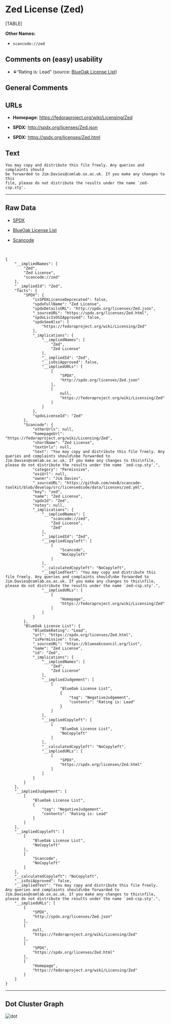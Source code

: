 Zed License (Zed)
=================

[TABLE]

**Other Names:**

-   `scancode://zed`

Comments on (easy) usability
----------------------------

-   **↓**“Rating is: Lead” (source: [BlueOak License
    List](https://blueoakcouncil.org/list "BlueOak License List"))

General Comments
----------------

URLs
----

-   **Homepage:** https://fedoraproject.org/wiki/Licensing/Zed

-   **SPDX:** http://spdx.org/licenses/Zed.json

-   **SPDX:** https://spdx.org/licenses/Zed.html

Text
----

    You may copy and distribute this file freely. Any queries and complaints should
    be forwarded to Jim.Davies@comlab.ox.ac.uk. If you make any changes to this
    file, please do not distribute the results under the name `zed-csp.sty'.

------------------------------------------------------------------------

Raw Data
--------

-   [SPDX](https://spdx.org/licenses/Zed.html "SPDX")

-   [BlueOak License
    List](https://blueoakcouncil.org/list "BlueOak License List")

-   [Scancode](https://github.com/nexB/scancode-toolkit/blob/develop/src/licensedcode/data/licenses/zed.yml "Scancode")

&nbsp;

    {
        "__impliedNames": [
            "Zed",
            "Zed License",
            "scancode://zed"
        ],
        "__impliedId": "Zed",
        "facts": {
            "SPDX": {
                "isSPDXLicenseDeprecated": false,
                "spdxFullName": "Zed License",
                "spdxDetailsURL": "http://spdx.org/licenses/Zed.json",
                "_sourceURL": "https://spdx.org/licenses/Zed.html",
                "spdxLicIsOSIApproved": false,
                "spdxSeeAlso": [
                    "https://fedoraproject.org/wiki/Licensing/Zed"
                ],
                "_implications": {
                    "__impliedNames": [
                        "Zed",
                        "Zed License"
                    ],
                    "__impliedId": "Zed",
                    "__isOsiApproved": false,
                    "__impliedURLs": [
                        [
                            "SPDX",
                            "http://spdx.org/licenses/Zed.json"
                        ],
                        [
                            null,
                            "https://fedoraproject.org/wiki/Licensing/Zed"
                        ]
                    ]
                },
                "spdxLicenseId": "Zed"
            },
            "Scancode": {
                "otherUrls": null,
                "homepageUrl": "https://fedoraproject.org/wiki/Licensing/Zed",
                "shortName": "Zed License",
                "textUrls": null,
                "text": "You may copy and distribute this file freely. Any queries and complaints should\nbe forwarded to Jim.Davies@comlab.ox.ac.uk. If you make any changes to this\nfile, please do not distribute the results under the name `zed-csp.sty'.",
                "category": "Permissive",
                "osiUrl": null,
                "owner": "Jim Davies",
                "_sourceURL": "https://github.com/nexB/scancode-toolkit/blob/develop/src/licensedcode/data/licenses/zed.yml",
                "key": "zed",
                "name": "Zed License",
                "spdxId": "Zed",
                "notes": null,
                "_implications": {
                    "__impliedNames": [
                        "scancode://zed",
                        "Zed License",
                        "Zed"
                    ],
                    "__impliedId": "Zed",
                    "__impliedCopyleft": [
                        [
                            "Scancode",
                            "NoCopyleft"
                        ]
                    ],
                    "__calculatedCopyleft": "NoCopyleft",
                    "__impliedText": "You may copy and distribute this file freely. Any queries and complaints should\nbe forwarded to Jim.Davies@comlab.ox.ac.uk. If you make any changes to this\nfile, please do not distribute the results under the name `zed-csp.sty'.",
                    "__impliedURLs": [
                        [
                            "Homepage",
                            "https://fedoraproject.org/wiki/Licensing/Zed"
                        ]
                    ]
                }
            },
            "BlueOak License List": {
                "BlueOakRating": "Lead",
                "url": "https://spdx.org/licenses/Zed.html",
                "isPermissive": true,
                "_sourceURL": "https://blueoakcouncil.org/list",
                "name": "Zed License",
                "id": "Zed",
                "_implications": {
                    "__impliedNames": [
                        "Zed",
                        "Zed License"
                    ],
                    "__impliedJudgement": [
                        [
                            "BlueOak License List",
                            {
                                "tag": "NegativeJudgement",
                                "contents": "Rating is: Lead"
                            }
                        ]
                    ],
                    "__impliedCopyleft": [
                        [
                            "BlueOak License List",
                            "NoCopyleft"
                        ]
                    ],
                    "__calculatedCopyleft": "NoCopyleft",
                    "__impliedURLs": [
                        [
                            "SPDX",
                            "https://spdx.org/licenses/Zed.html"
                        ]
                    ]
                }
            }
        },
        "__impliedJudgement": [
            [
                "BlueOak License List",
                {
                    "tag": "NegativeJudgement",
                    "contents": "Rating is: Lead"
                }
            ]
        ],
        "__impliedCopyleft": [
            [
                "BlueOak License List",
                "NoCopyleft"
            ],
            [
                "Scancode",
                "NoCopyleft"
            ]
        ],
        "__calculatedCopyleft": "NoCopyleft",
        "__isOsiApproved": false,
        "__impliedText": "You may copy and distribute this file freely. Any queries and complaints should\nbe forwarded to Jim.Davies@comlab.ox.ac.uk. If you make any changes to this\nfile, please do not distribute the results under the name `zed-csp.sty'.",
        "__impliedURLs": [
            [
                "SPDX",
                "http://spdx.org/licenses/Zed.json"
            ],
            [
                null,
                "https://fedoraproject.org/wiki/Licensing/Zed"
            ],
            [
                "SPDX",
                "https://spdx.org/licenses/Zed.html"
            ],
            [
                "Homepage",
                "https://fedoraproject.org/wiki/Licensing/Zed"
            ]
        ]
    }

------------------------------------------------------------------------

Dot Cluster Graph
-----------------

![](../dot/Zed.svg "dot")